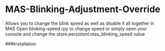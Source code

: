 # MAS-Blinking-Adjustment-Override
Allows you to change the blink speed as well as disable it all together in MAS
Open blinking-speed.rpy to change speed or simply open your console and change the store.persistent.mas_blinking_speed value

###Installation

